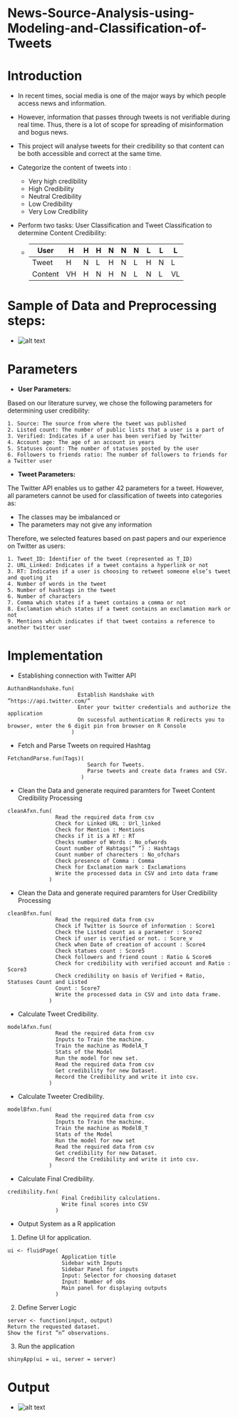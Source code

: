 # News-Source-Analysis-using-Modeling-and-Classification-of-Tweets

# Introduction
  * In recent times, social media is one of the major ways by which people access news and information.
  * However, information that passes through tweets is not verifiable during real time. Thus, there is a lot of scope for spreading of misinformation and bogus news.
  * This project will analyse tweets for their credibility so that content can be both accessible and correct at the same time.
  * Categorize the content of tweets into :
    * Very high credibility
    * High Credibility
    * Neutral Credibility
    * Low Credibility
    * Very Low Credibility
  * Perform two tasks: User Classification and Tweet Classification to determine Content Credibility:
   
    * User | H | H | H | N | N | N | L | L | L 
      --- | --- | --- | --- |--- |--- |--- |--- |--- |---
      Tweet | H | N | L | H | N | L | H | N | L 
      Content | VH | H | N | H | N | L | N | L | VL
      
# Sample of Data and Preprocessing steps:
 
  * ![alt text](https://user-images.githubusercontent.com/25413110/55702487-95333c80-598b-11e9-8a66-ffe37c25114c.png)
 
# Parameters

* **User Parameters:**

Based on our literature survey, we chose the following parameters for determining user credibility:
  
    1. Source: The source from where the tweet was published
    2. Listed count: The number of public lists that a user is a part of
    3. Verified: Indicates if a user has been verified by Twitter
    4. Account age: The age of an account in years
    5. Statuses count: The number of statuses posted by the user
    6. Followers to friends ratio: The number of followers to friends for a Twitter user

* **Tweet Parameters:**

The Twitter API enables us to gather 42 parameters for a tweet. However, all parameters cannot be used for classification of tweets into categories as:
   * The classes may be imbalanced or
   * The parameters may not give any information
   
Therefore, we selected features based on past papers and our experience on Twitter as users:

    1. Tweet_ID: Identifier of the tweet (represented as T_ID)
    2. URL_Linked: Indicates if a tweet contains a hyperlink or not
    3. RT: Indicates if a user is choosing to retweet someone else’s tweet and quoting it
    4. Number of words in the tweet
    5. Number of hashtags in the tweet
    6. Number of characters
    7. Comma which states if a tweet contains a comma or not
    8. Exclamation which states if a tweet contains an exclamation mark or not
    9. Mentions which indicates if that tweet contains a reference to another twitter user

# Implementation

  * Establishing connection with Twitter API
```
AuthandHandshake.fun(
                      Establish Handshake with ”https://api.twitter.com/”
                      Enter your twitter credentials and authorize the application
                      On sucessful authentication R redirects you to browser, enter the 6 digit pin from browser on R Console
                    )
```

  * Fetch and Parse Tweets on required Hashtag 
```
FetchandParse.fun(Tags)(
                         Search for Tweets.
                         Parse tweets and create data frames and CSV.
                       )

```
  * Clean the Data and generate required paramters for Tweet Content Credibility Processing
```
cleanAfxn.fun(
               Read the required data from csv
               Check for Linked URL : Url_linked
               Check for Mention : Mentions
               Checks if it is a RT : RT
               Checks number of Words : No_ofwords
               Count number of Hahtags(” ”) : Hashtags
               Count number of charecters : No_ofchars
               Check presence of Comma : Comma 
               Check for Exclamation mark : Exclamations
               Write the processed data in CSV and into data frame
             )
```
  * Clean the Data and generate required paramters for User Credibility Processing
```
cleanBfxn.fun(
               Read the required data from csv
               Check if Twitter is Source of information : Score1
               Check the Listed count as a parameter : Score2
               Check if user is verified or not. : Score_v
               Check when Date of creation of account : Score4
               Check statues count : Score5
               Check followers and friend count : Ratio & Score6
               Check for credibility with verified account and Ratio : Score3
               Check credibility on basis of Verified + Ratio, Statuses Count and Listed
               Count : Score7
               Write the processed data in CSV and into data frame.
             )
```
  * Calculate Tweet Credibility.
```
modelAfxn.fun(
               Read the required data from csv
               Inputs to Train the machine.
               Train the machine as ModelA_T
               Stats of the Model
               Run the model for new set.
               Read the required data from csv
               Get credibility for new Dataset.
               Record the Credibility and write it into csv.
             )
```

  * Calculate Tweeter Credibility.
```
modelBfxn.fun(
               Read the required data from csv
               Inputs to Train the machine.
               Train the machine as ModelB_T
               Stats of the Model
               Run the model for new set
               Read the required data from csv
               Get credibility for new Dataset.
               Record the Credibility and write it into csv.
             )
```  
  * Calculate Final Credibility.
```
credibility.fxn(
                 Final Credibility calculations.
                 Write final scores into CSV
               )
```
  * Output System as a R application

   1. Define UI for application.
```
ui <- fluidPage(
                 Application title
                 Sidebar with Inputs
                 Sidebar Panel for inputs
                 Input: Selector for choosing dataset
                 Input: Number of obs
                 Main panel for displaying outputs
               )
```

   2. Define Server Logic
```
server <- function(input, output)
Return the requested dataset.
Show the first ”n” observations.
```
   3. Run the application
```
shinyApp(ui = ui, server = server)
```

# Output

  * ![alt text](https://user-images.githubusercontent.com/25413110/55702487-95333c80-598b-11e9-8a66-ffe37c25114c.png)
 
 

